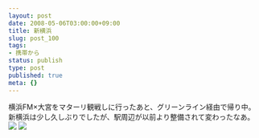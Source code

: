 ```yaml
---
layout: post
date: 2008-05-06T03:00:00+09:00
title: 新横浜
slug: post_100
tags:
- 携帯から
status: publish
type: post
published: true
meta: {}
---
```

<div class="caption">横浜FM×大宮をマターリ観戦しに行ったあと、グリーンライン経由で帰り中。
新横浜は少し久しぶりでしたが、駅周辺が以前より整備されて変わったなあ。</div>
<div class="photo"><img src="/images/uploads/blog-photo-1210065575.5-0.jpg" />
<img src="/images/uploads/blog-photo-1210065575.5-1.jpg" /></div>
